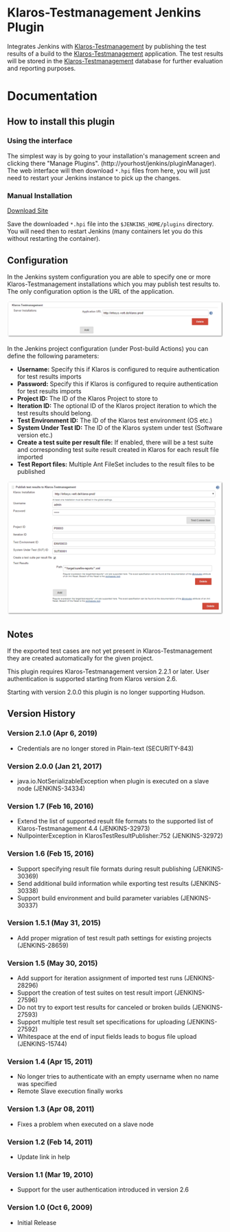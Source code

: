 Klaros-Testmanagement Jenkins Plugin
====================================

Integrates Jenkins with [Klaros-Testmanagement](https://www.klaros-testmanagement.com) by publishing the test results of a build to the [Klaros-Testmanagement](http://www.klaros-testmanagement.com) application.
The test results will be stored in the [Klaros-Testmanagement](https://www.klaros-testmanagement.com) database for further evaluation and reporting purposes.

# Documentation

## How to install this plugin
### Using the interface

The simplest way is by going to your installation's management screen and clicking there "Manage Plugins". (http://yourhost/jenkins/pluginManager). The web interface will then download `*.hpi` files from here, you will just need to restart your Jenkins instance to pick up the changes.

### Manual Installation

[Download Site](http://updates.jenkins-ci.org/download/plugins/klaros-testmanagement/)

Save the downloaded `*.hpi` file into the `$JENKINS_HOME/plugins` directory. You will need then to restart Jenkins (many containers let you do this without restarting the container).

## Configuration

In the Jenkins system configuration you are able to specify one or more Klaros-Testmanagement installations which you may publish test results to. The only configuration option is the URL of the application.

![](https://raw.githubusercontent.com/jenkinsci/klaros-testmanagement-plugin/master/src/documentation/Klaros-Testmanagement-InstallationSetup.png)

In the Jenkins project configuration (under Post-build Actions) you can define the following parameters:

* **Username:** Specify this if Klaros is configured to require authentication for test results imports
* **Password:** Specify this if Klaros is configured to require authentication for test results imports
* **Project ID:** The ID of the Klaros Project to store to
* **Iteration ID:** The optional ID of the Klaros project iteration to which the test results should belong.
* **Test Environment ID:** The ID of the Klaros test environment (OS etc.)
* **System Under Test ID:** The ID of the Klaros system under test (Software version etc.)
* **Create a test suite per result file:** If enabled, there will be a test suite and corresponding test suite result created in Klaros for each result file imported
* **Test Report files:** Multiple Ant FileSet includes to the result files to be published

![](https://raw.githubusercontent.com/jenkinsci/klaros-testmanagement-plugin/master/src/documentation/Klaros-Testmanagement-ProjectSetup.png)


## Notes

If the exported test cases are not yet present in Klaros-Testmanagement they are created automatically for the given project.

This plugin requires Klaros-Testmanagement version 2.2.1 or later. User authentication is supported starting from Klaros version 2.6.

Starting with version 2.0.0 this plugin is no longer supporting Hudson.

## Version History
### Version 2.1.0 (Apr 6, 2019)

* Credentials are no longer stored in Plain-text (SECURITY-843)

### Version 2.0.0 (Jan 21, 2017)

* java.io.NotSerializableException when plugin is executed on a slave node (JENKINS-34334)

### Version 1.7 (Feb 16, 2016)

* Extend the list of supported result file formats to the supported list of Klaros-Testmanagement 4.4 (JENKINS-32973)
* NullpointerException in KlarosTestResultPublisher:752 (JENKINS-32972)

### Version 1.6 (Feb 15, 2016)

* Support specifying result file formats during result publishing (JENKINS-30369)
* Send additional build information while exporting test results (JENKINS-30338)
* Support build environment and build parameter variables (JENKINS-30337)

### Version 1.5.1 (May 31, 2015)

* Add proper migration of test result path settings for existing projects (JENKINS-28659)

### Version 1.5 (May 30, 2015)

* Add support for iteration assignment of imported test runs (JENKINS-28296)
* Support the creation of test suites on test result import (JENKINS-27596)
* Do not try to export test results for canceled or broken builds (JENKINS-27593)
* Support multiple test result set specifications for uploading (JENKINS-27592)
* Whitespace at the end of input fields leads to bogus file upload (JENKINS-15744)

### Version 1.4 (Apr 15, 2011)

* No longer tries to authenticate with an empty username when no name was specified
* Remote Slave execution finally works

### Version 1.3 (Apr 08, 2011)

* Fixes a problem when executed on a slave node

### Version 1.2 (Feb 14, 2011)

* Update link in help

### Version 1.1 (Mar 19, 2010)

* Support for the user authentication introduced in version 2.6

### Version 1.0 (Oct 6, 2009)

* Initial Release
